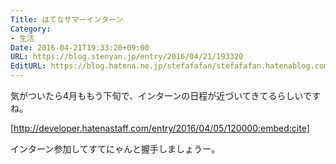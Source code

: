 ```yaml
---
Title: はてなサマーインターン
Category:
- 生活
Date: 2016-04-21T19:33:20+09:00
URL: https://blog.stenyan.jp/entry/2016/04/21/193320
EditURL: https://blog.hatena.ne.jp/stefafafan/stefafafan.hatenablog.com/atom/entry/6653812171392315190
---
```


気がついたら4月ももう下旬で、インターンの日程が近づいてきてるらしいですね。

[http://developer.hatenastaff.com/entry/2016/04/05/120000:embed:cite]

インターン参加してすてにゃんと握手しましょうー。
